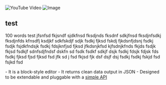 ![YouTube Video](https://www.youtube.com/embed/JbqGYgI3XY0)
![Image](http://localhost/uploads/images/1.jpg)
## test
<p>100 words test jfsnfsd fkjsndf sjdkfnsd fksdjnds fksdnf sdkjfnsd fksdjnfsdkj fksdjnfds kfnsdfj ksdjkf sdkfskdjf sdjk fsdkj fjksd fskdj fjkdsnfjdsnj fsdkj fsdjk fsjdkfndsjk fsdkj fdsjknfjsd fjksd jfkdsnjkfsd kjfsdnjkfnds fkjds fsdjk fkjsd fsdkjf sdnfsdjfndsf dskfn sd fsdk fsdkf sdkjf dsjk fsdkj fdsjk fdjsk fds fsdkj fjksd fjsd fjksd fsd jfk sd j  fsd fkjsd fjk dsf dsjf dsj fsdkj fsdkj fskjd fsd fsjkd fsd</p>
  - It is a block-style editor
  - It returns clean data output in JSON
  - Designed to be extendable and pluggable with a <a href='https://editorjs.io/creating-a-block-tool'>simple API</a>
